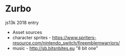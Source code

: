 # Zurbo
js13k 2018 entry

* Asset sources
* character sprites - https://www.spriters-resource.com/nintendo_switch/fireemblemwarriors/
* music - http://sb.bitsnbites.eu "8 bit one"